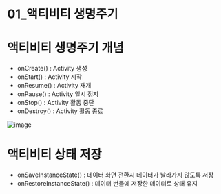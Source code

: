 # 01_액티비티 생명주기
# 액티비티 생명주기 개념
- onCreate() : Activity 생성
- onStart() : Activity 시작
- onResume() : Activity 재개
- onPause() : Activity 일시 정지
- onStop() : Activity 활동 중단
- onDestroy() : Activity 활동 종료

![image](https://user-images.githubusercontent.com/6762927/82819981-4d97a900-9edc-11ea-88d1-73d14a069d51.png)

# 액티비티 상태 저장
- onSaveInstanceState() : 데이터 화면 전환시 데이터가 날라가지 않도록 저장
- onRestoreInstanceState() : 데이터 번들에 저장한 데이터로 상태 유지
